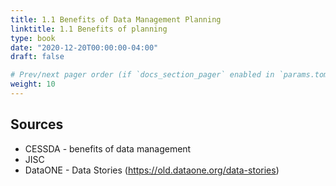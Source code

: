```yaml
---
title: 1.1 Benefits of Data Management Planning
linktitle: 1.1 Benefits of planning
type: book
date: "2020-12-20T00:00:00-04:00"
draft: false

# Prev/next pager order (if `docs_section_pager` enabled in `params.toml`)
weight: 10
---
```


## Sources
- CESSDA - benefits of data management
- JISC 
- DataONE - Data Stories (https://old.dataone.org/data-stories)